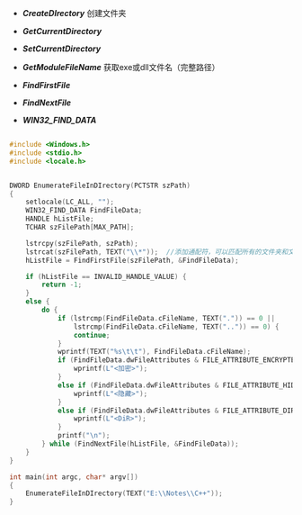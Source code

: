 - ***CreateDIrectory***   创建文件夹

- ***GetCurrentDirectory***    

- ***SetCurrentDirectory***

- ***GetModuleFileName***  获取exe或dll文件名（完整路径）

- ***FindFirstFile***

- ***FindNextFile***

- ***WIN32_FIND_DATA***

  

```c++

#include <Windows.h>
#include <stdio.h>
#include <locale.h>


DWORD EnumerateFileInDIrectory(PCTSTR szPath)
{
    setlocale(LC_ALL, "");
    WIN32_FIND_DATA FindFileData;
    HANDLE hListFile;
    TCHAR szFilePath[MAX_PATH];

    lstrcpy(szFilePath, szPath);
    lstrcat(szFilePath, TEXT("\\*"));  //添加通配符，可以匹配所有的文件夹和文件
    hListFile = FindFirstFile(szFilePath, &FindFileData);

    if (hListFile == INVALID_HANDLE_VALUE) {
        return -1;
    }
    else {
        do {
            if (lstrcmp(FindFileData.cFileName, TEXT(".")) == 0 ||
                lstrcmp(FindFileData.cFileName, TEXT("..")) == 0) {
                continue;
            }
            wprintf(TEXT("%s\t\t"), FindFileData.cFileName);
            if (FindFileData.dwFileAttributes & FILE_ATTRIBUTE_ENCRYPTED) {
                wprintf(L"<加密>");
            }
            else if (FindFileData.dwFileAttributes & FILE_ATTRIBUTE_HIDDEN) {
                wprintf(L"<隐藏>");
            }
            else if (FindFileData.dwFileAttributes & FILE_ATTRIBUTE_DIRECTORY) {
                wprintf(L"<DiR>");
            }
            printf("\n");
        } while (FindNextFile(hListFile, &FindFileData));
    }
}

int main(int argc, char* argv[])
{
    EnumerateFileInDIrectory(TEXT("E:\\Notes\\C++"));
}
```

